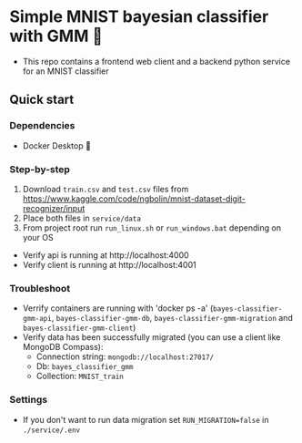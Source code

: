 # Simple MNIST bayesian classifier with GMM 🔢

- This repo contains a frontend web client and a backend python service for an MNIST classifier
  
## Quick start
### Dependencies
- Docker Desktop 🐋 
### Step-by-step
1. Download `train.csv` and `test.csv` files from https://www.kaggle.com/code/ngbolin/mnist-dataset-digit-recognizer/input
2. Place both files in `service/data`
3. From project root run `run_linux.sh` or `run_windows.bat` depending on your OS

- Verify api is running at http://localhost:4000
- Verify client is running at http://localhost:4001

### Troubleshoot
- Verrify containers are running with 'docker ps -a' (`bayes-classifier-gmm-api`, `bayes-classifier-gmm-db`, `bayes-classifier-gmm-migration` and `bayes-classifier-gmm-client`)
- Verify data has been successfully migrated (you can use a client like MongoDB Compass):
  - Connection string: `mongodb://localhost:27017/`
  - Db: `bayes_classifier_gmm`
  - Collection: `MNIST_train`

### Settings
- If you don't want to run data migration set `RUN_MIGRATION=false` in `./service/.env`